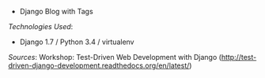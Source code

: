 * Django Blog with Tags

*Technologies Used*: 
- Django 1.7 / Python 3.4 / virtualenv

*Sources*: Workshop: Test-Driven Web Development with Django (http://test-driven-django-development.readthedocs.org/en/latest/)




